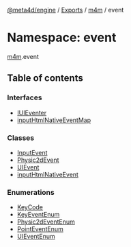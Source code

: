 [@meta4d/engine](../README.md) / [Exports](../modules.md) / [m4m](m4m.md) / event

# Namespace: event

[m4m](m4m.md).event

## Table of contents

### Interfaces

- [IUIEventer](../interfaces/m4m.event.IUIEventer.md)
- [inputHtmlNativeEventMap](../interfaces/m4m.event.inputHtmlNativeEventMap.md)

### Classes

- [InputEvent](../classes/m4m.event.InputEvent.md)
- [Physic2dEvent](../classes/m4m.event.Physic2dEvent.md)
- [UIEvent](../classes/m4m.event.UIEvent.md)
- [inputHtmlNativeEvent](../classes/m4m.event.inputHtmlNativeEvent.md)

### Enumerations

- [KeyCode](../enums/m4m.event.KeyCode.md)
- [KeyEventEnum](../enums/m4m.event.KeyEventEnum.md)
- [Physic2dEventEnum](../enums/m4m.event.Physic2dEventEnum.md)
- [PointEventEnum](../enums/m4m.event.PointEventEnum.md)
- [UIEventEnum](../enums/m4m.event.UIEventEnum.md)
